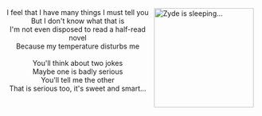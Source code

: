<div>
  <img src="https://github.com/user-attachments/assets/21c8ab1f-e039-4ed2-9ed1-d283677c8bd5" width="200" height="200" alt="Zyde is sleeping..." align="right" valign="middle">
  <div align="center">
    I feel that I have many things I must tell you<br>
    But I don't know what that is<br>
    I'm not еven disposed to read a half-rеad novel<br>
    Because my temperature disturbs me<br>
  </div>
  <br>
  <div align="center">
    You'll think about two jokes<br>
    Maybe one is badly serious<br>
    You'll tell me the other<br>
    That is serious too, it's sweet and smart...<br>
  </div>
</div>
<br clear="both">
